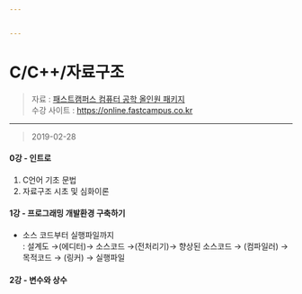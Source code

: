```yaml
---


---
```


<h1 id="cc자료구조">C/C++/자료구조</h1>
<blockquote>
<p>자료 : <a href="https://www.fastcampus.co.kr/dev_online_cs/">패스트캠퍼스 컴퓨터 공학 올인원 패키지</a><br>
수강 사이트 : <a href="https://online.fastcampus.co.kr">https://online.fastcampus.co.kr</a></p>
</blockquote>
<hr>
<blockquote>
<p>2019-02-28</p>
</blockquote>
<h4 id="강---인트로">0강 - 인트로</h4>
<ol>
<li>C언어 기초 문법 <br></li>
<li>자료구조 시초 및 심화이론 <br></li>
</ol>
<h4 id="강---프로그래밍-개발환경-구축하기">1강 - 프로그래밍 개발환경 구축하기</h4>
<ul>
<li>소스 코드부터 실행파일까지<br>
: 설계도 →(에디터)→ 소스코드 →(전처리기)→ 향상된 소스코드 → (컴파일러) → 목적코드 → (링커) → 실행파일 <br></li>
</ul>
<h4 id="강---변수와-상수">2강 - 변수와 상수</h4>

